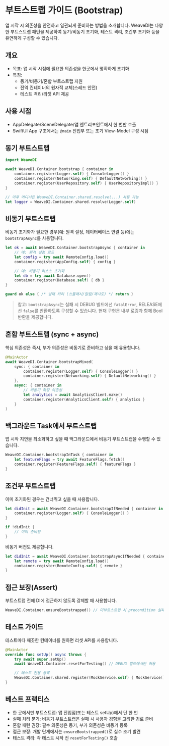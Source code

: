 # 부트스트랩 가이드 (Bootstrap)

앱 시작 시 의존성을 안전하고 일관되게 준비하는 방법을 소개합니다. WeaveDI는 다양한 부트스트랩 패턴을 제공하여 동기/비동기 초기화, 테스트 격리, 조건부 초기화 등을 유연하게 구성할 수 있습니다.

## 개요

- 목표: 앱 시작 시점에 필요한 의존성을 한곳에서 명확하게 초기화
- 특징:
  - 동기/비동기/혼합 부트스트랩 지원
  - 전역 컨테이너의 원자적 교체(스레드 안전)
  - 테스트 격리/리셋 API 제공

## 사용 시점

- AppDelegate/SceneDelegate/앱 엔트리포인트에서 한 번만 호출
- SwiftUI App 구조에서는 `@main` 진입부 또는 초기 View-Model 구성 시점

## 동기 부트스트랩

```swift
import WeaveDI

await WeaveDI.Container.bootstrap { container in
    container.register(Logger.self) { ConsoleLogger() }
    container.register(Networking.self) { DefaultNetworking() }
    container.register(UserRepository.self) { UserRepositoryImpl() }
}

// 이후 어디서든 WeaveDI.Container.shared.resolve(...) 사용 가능
let logger = WeaveDI.Container.shared.resolve(Logger.self)
```

## 비동기 부트스트랩

비동기 초기화가 필요한 경우(예: 원격 설정, 데이터베이스 연결 등)에는 `bootstrapAsync`를 사용합니다.

```swift
let ok = await WeaveDI.Container.bootstrapAsync { container in
    // 예: 원격 설정 로드
    let config = try await RemoteConfig.load()
    container.register(AppConfig.self) { config }

    // 예: 비동기 리소스 초기화
    let db = try await Database.open()
    container.register(Database.self) { db }
}

guard ok else { /* 실패 처리 (스플래시/알림/재시도) */ return }
```

> 참고: `bootstrapAsync`는 실패 시 DEBUG 빌드에선 `fatalError`, RELEASE에선 `false`를 반환하도록 구성할 수 있습니다. 현재 구현은 내부 로깅과 함께 Bool 반환을 제공합니다.

## 혼합 부트스트랩 (sync + async)

핵심 의존성은 즉시, 부가 의존성은 비동기로 준비하고 싶을 때 유용합니다.

```swift
@MainActor
await WeaveDI.Container.bootstrapMixed(
    sync: { container in
        container.register(Logger.self) { ConsoleLogger() }
        container.register(Networking.self) { DefaultNetworking() }
    },
    async: { container in
        // 비동기 확장 의존성
        let analytics = await AnalyticsClient.make()
        container.register(AnalyticsClient.self) { analytics }
    }
)
```

## 백그라운드 Task에서 부트스트랩

앱 시작 지연을 최소화하고 싶을 때 백그라운드에서 비동기 부트스트랩을 수행할 수 있습니다.

```swift
WeaveDI.Container.bootstrapInTask { container in
    let featureFlags = try await FeatureFlags.fetch()
    container.register(FeatureFlags.self) { featureFlags }
}
```

## 조건부 부트스트랩

이미 초기화된 경우는 건너뛰고 싶을 때 사용합니다.

```swift
let didInit = await WeaveDI.Container.bootstrapIfNeeded { container in
    container.register(Logger.self) { ConsoleLogger() }
}

if !didInit {
    // 이미 준비됨
}
```

비동기 버전도 제공합니다.

```swift
let didInit = await WeaveDI.Container.bootstrapAsyncIfNeeded { container in
    let remote = try await RemoteConfig.load()
    container.register(RemoteConfig.self) { remote }
}
```

## 접근 보장(Assert)

부트스트랩 전에 DI에 접근하지 않도록 강제할 때 사용합니다.

```swift
WeaveDI.Container.ensureBootstrapped() // 미부트스트랩 시 precondition 실패
```

## 테스트 가이드

테스트마다 깨끗한 컨테이너를 원하면 리셋 API를 사용합니다.

```swift
@MainActor
override func setUp() async throws {
    try await super.setUp()
    await WeaveDI.Container.resetForTesting() // DEBUG 빌드에서만 허용

    // 테스트 전용 등록
    WeaveDI.Container.shared.register(MockService.self) { MockService() }
}
```

## 베스트 프랙티스

- 한 곳에서만 부트스트랩: 앱 진입점(또는 테스트 setUp)에서 단 한 번
- 실패 처리 분기: 비동기 부트스트랩은 실패 시 사용자 경험을 고려한 경로 준비
- 혼합 패턴 권장: 필수 의존성은 동기, 부가 의존성은 비동기 등록
- 접근 보장: 개발 단계에서는 `ensureBootstrapped()`로 실수 조기 발견
- 테스트 격리: 각 테스트 시작 전 `resetForTesting()` 호출